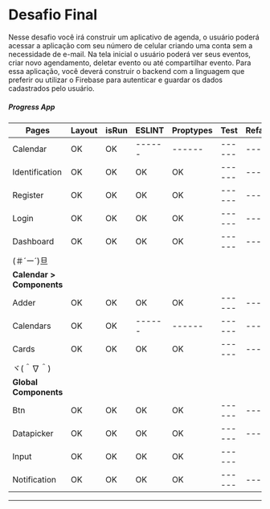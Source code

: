 # Desafio Final
Nesse desafio você irá construir um aplicativo de agenda, o usuário poderá acessar a aplicação com seu número de celular criando uma conta sem a necessidade de e-mail. Na tela inicial o usuário poderá ver seus eventos, criar novo agendamento, deletar evento ou até compartilhar evento. Para essa aplicação, você deverá construir o backend com a linguagem que preferir ou utilizar o Firebase para autenticar e guardar os dados cadastrados pelo usuário.

##### Progress App

| Pages | Layout | isRun | ESLINT | Proptypes | Test | Refactoring |
| ------ | ------ | ------ | ------ | ------ | ------ | ------ |
| Calendar | OK | OK | ------ | ------ | ------ | ------ |
| Identification | OK | OK | OK | OK | ------ | ------ |
| Register | OK | OK | OK | OK | ------ | ------ |
| Login | OK | OK | OK | OK | ------ | ------ |
| Dashboard | OK | OK | OK | OK | ------ | ------ |
| (＃´ー´)旦 |  |  |  |  |  |  |
| **Calendar > Components** |  |  |  |  |  |  |
| Adder | OK | OK | OK | OK | ------ | ------ |
| Calendars | OK | OK | ------ | ------ | ------ | ------ |
| Cards | OK | OK | OK| OK | ------ | ------ |
|   ヾ(＾∇＾) |  |  |  |  |  |  |
| **Global Components** |  |  |  |  |  |  |
| Btn | OK | OK | OK | OK | ------ | ------ |
| Datapicker | OK | OK | OK | OK | ------ | ------ |
| Input | OK | OK | OK | OK | ------ |
| Notification | OK | OK | OK | OK | ------ | ------ |



----------------

